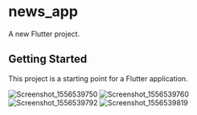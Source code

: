 # news_app

A new Flutter project.

## Getting Started

This project is a starting point for a Flutter application.


![Screenshot_1556539750](https://user-images.githubusercontent.com/37015092/56895211-ff7c6000-6aa5-11e9-95ef-eb71c6e3424a.png)
![Screenshot_1556539760](https://user-images.githubusercontent.com/37015092/56895212-0014f680-6aa6-11e9-8744-0b53824a6058.png)
![Screenshot_1556539792](https://user-images.githubusercontent.com/37015092/56895213-0014f680-6aa6-11e9-9de0-fc1727cc498c.png)
![Screenshot_1556539819](https://user-images.githubusercontent.com/37015092/56895214-0014f680-6aa6-11e9-8d35-09308ba4c32f.png)

